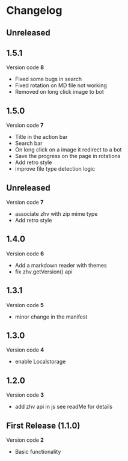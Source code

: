 # Changelog

## Unreleased
## 1.5.1
Version code **8**
- Fixed some bugs in search
- Fixed rotation on MD file not working
- Removed on long click image to bot

## 1.5.0
Version code **7**

- Title in the action bar
- Search bar
- On long click on a image it redirect to a bot
- Save the progress on the page in rotations
- Add retro style
- improve file type detection logic

## Unreleased
Version code **7**

- associate zhv with zip mime type
- Add retro style

## 1.4.0 
Version code **6**

- Add a markdown reader with themes
- fix zhv.getVersion() api

## 1.3.1
Version code **5**

- minor change in the manifest

## 1.3.0
Version code **4**

- enable Localstorage

## 1.2.0
Version code **3**

- add zhv api in js see readMe for details


## First Release (1.1.0)
Version code **2**

- Basic functionality
